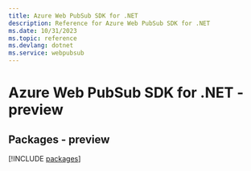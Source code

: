 ```yaml
---
title: Azure Web PubSub SDK for .NET
description: Reference for Azure Web PubSub SDK for .NET
ms.date: 10/31/2023
ms.topic: reference
ms.devlang: dotnet
ms.service: webpubsub
---
```

# Azure Web PubSub SDK for .NET - preview
## Packages - preview
[!INCLUDE [packages](web-pubsub-index.md)]